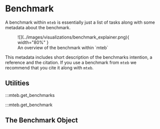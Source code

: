# Benchmark

A benchmark within `mteb` is essentially just a list of tasks along with some metadata about the benchmark.


<figure markdown="span">
    ![](../images/visualizations/benchmark_explainer.png){ width="80%" }
    <figcaption>An overview of the benchmark within `mteb`</figcaption>
</figure>

This metadata includes short description of the benchmarks intention, a reference and the citation. If you use a benchmark from `mteb` we recommend
that you cite it along with `mteb`.


## Utilities

:::mteb.get_benchmarks

:::mteb.get_benchmark


## The Benchmark Object

<!-- :::mteb.Benchmark -->



